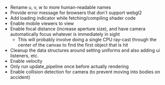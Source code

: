 - Rename u, v, w to more human-readable names
- Provide error message for browsers that don't support webgl2
- Add loading indicator while fetching/compiling shader code
- Enable mobile viewers to view
- Enable focal distance (increase aperture size), and have camera automatically focus whatever is immediately in sight
  - This will probably involve doing a single CPU ray-cast through the center of the canvas to find the first object that is hit
- Cleanup the data structures around setting uniforms and also adding ui listeners, etc.
- Enable velocity
- Only run update_pipeline once before actually rendering
- Enable collision detection for camera (to prevent moving into bodies on accident)